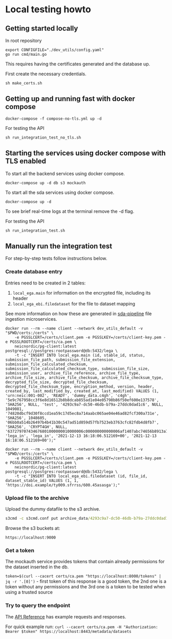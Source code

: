 # Local testing howto

## Getting started locally
In root repository

```
export CONFIGFILE="./dev_utils/config.yaml"
go run cmd/main.go
```

This requires having the certificates generated and the database up.

First create the necessary credentials.

```command
sh make_certs.sh
```

## Getting up and running fast with docker compose

```command
docker-compose -f compose-no-tls.yml up -d
```

For testing the API

```command
sh run_integration_test_no_tls.sh
```

## Starting the services using docker compose with TLS enabled

To start all the backend services using docker compose.

```command
docker-compose up -d db s3 mockauth
```

To start all the sda services using docker compose.

```command
docker-compose up -d
```

To see brief real-time logs at the terminal remove the -d flag.

For testing the API

```command
sh run_integration_test.sh
```

## Manually run the integration test

For step-by-step tests follow instructions below.

### Create database entry

Entries need to be created in 2 tables:
1. `local_ega.main` for information on the encrypted file, including its header
2. `local_ega_ebi.filedataset` for the file to dataset mapping

See more information on how these are generated in [sda-pipeline](https://github.com/neicnordic/sda-pipeline) file ingestion microservices.

```
docker run --rm --name client --network dev_utils_default -v "$PWD/certs:/certs" \
	-e PGSSLCERT=/certs/client.pem -e PGSSLKEY=/certs/client-key.pem -e PGSSLROOTCERT=/certs/ca.pem \
	neicnordic/pg-client:latest postgresql://postgres:rootpassword@db:5432/lega \
	-t -c "INSERT INTO local_ega.main (id, stable_id, status, submission_file_path, submission_file_extension, submission_file_calculated_checksum, submission_file_calculated_checksum_type, submission_file_size, submission_user, archive_file_reference, archive_file_type, archive_file_size, archive_file_checksum, archive_file_checksum_type, decrypted_file_size, decrypted_file_checksum, decrypted_file_checksum_type, encryption_method, version, header, created_by, last_modified_by, created_at, last_modified) VALUES (1, 'urn:neic:001-002', 'READY', 'dummy_data.c4gh', 'c4gh', '5e9c767958cc3f6e8d16512b8b8dcab855ad1e04e05798b86f50ef600e137578', 'SHA256', NULL, 'test', '4293c9a7-dc50-46db-b79a-27ddc0dad1c6', NULL, 1049081, '74820dbcf9d30f8ccd1ea59c17d5ec8a714aabc065ae04e46ad82fcf300a731e', 'SHA256', 1048605, '06bb0a514b26497b4b41b30c547ad51d059d57fb7523eb3763cfc82fdb4d8fb7', 'SHA256', 'CRYPT4GH', NULL, '637279707434676801000000010000006c000000000000006af1407abc74656b8913a7d323c4bfd30bf7c8ca359f74ae35357acef29dc5073799e207ec5d022b2601340585ff082565e55fbff5b6cdbbbe6b12a0d0a19ef325a219f8b62344325e22c8d26a8e82e45f053f4dcee10c0ec4bb9e466d5253f139dcd4be', 'lega_in', 'lega_in', '2021-12-13 16:18:06.512169+00', '2021-12-13 16:18:06.512169+00');"

docker run --rm --name client --network dev_utils_default -v "$PWD/certs:/certs" \
	-e PGSSLCERT=/certs/client.pem -e PGSSLKEY=/certs/client-key.pem -e PGSSLROOTCERT=/certs/ca.pem \
	neicnordic/pg-client:latest postgresql://postgres:rootpassword@db:5432/lega \
	-t -c "INSERT INTO local_ega_ebi.filedataset (id, file_id, dataset_stable_id) VALUES (1, 1, 'https://doi.example/ty009.sfrrss/600.45asasga');"

```

### Upload file to the archive

Upload the dummy datafile to the s3 archive.

```cmd
s3cmd -c s3cmd.conf put archive_data/4293c9a7-dc50-46db-b79a-27ddc0dad1c6 s3://archive/4293c9a7-dc50-46db-b79a-27ddc0dad1c6
```

Browse the s3 buckets at:

```http
https://localhost:9000
```

### Get a token

The mockauth service provides tokens that contain already permissions for the dataset inserted in the db.

`token=$(curl --cacert certs/ca.pem "https://localhost:8000/tokens" | jq -r '.[0]')` - first token of this response is a good token, the 2nd one is a token without any permissions and the 3rd one is a token to be tested when using a trusted source


### Try to query the endpoint

The [API Reference](../docs/API.md) has example requests and responses.

For quick example run: `curl --cacert certs/ca.pem -H "Authorization: Bearer $token" https://localhost:8443/metadata/datasets`
